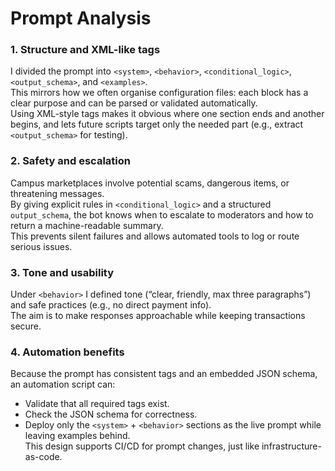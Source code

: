 # Prompt Analysis

### 1. Structure and XML-like tags
I divided the prompt into `<system>`, `<behavior>`, `<conditional_logic>`, `<output_schema>`, and `<examples>`.  
This mirrors how we often organise configuration files: each block has a clear purpose and can be parsed or validated automatically.  
Using XML-style tags makes it obvious where one section ends and another begins, and lets future scripts target only the needed part (e.g., extract `<output_schema>` for testing).

### 2. Safety and escalation
Campus marketplaces involve potential scams, dangerous items, or threatening messages.  
By giving explicit rules in `<conditional_logic>` and a structured `output_schema`, the bot knows when to escalate to moderators and how to return a machine-readable summary.  
This prevents silent failures and allows automated tools to log or route serious issues.

### 3. Tone and usability
Under `<behavior>` I defined tone (“clear, friendly, max three paragraphs”) and safe practices (e.g., no direct payment info).  
The aim is to make responses approachable while keeping transactions secure.

### 4. Automation benefits
Because the prompt has consistent tags and an embedded JSON schema, an automation script can:
- Validate that all required tags exist.
- Check the JSON schema for correctness.
- Deploy only the `<system>` + `<behavior>` sections as the live prompt while leaving examples behind.  
This design supports CI/CD for prompt changes, just like infrastructure-as-code.
